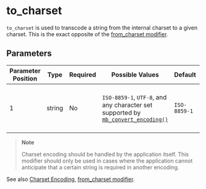 # to_charset

`to_charset` is used to transcode a string from the internal charset to
a given charset. This is the exact opposite of the [from_charset
modifier](#language.modifier.from_charset).

## Parameters

| Parameter Position | Type   | Required | Possible Values                                                                                                              | Default      | Description                                                 |
|--------------------|--------|----------|------------------------------------------------------------------------------------------------------------------------------|--------------|-------------------------------------------------------------|
| 1                  | string | No       | `ISO-8859-1`, `UTF-8`, and any character set supported by [`mb_convert_encoding()`](https://www.php.net/mb_convert_encoding) | `ISO-8859-1` | The charset encoding the value is supposed to be encoded to |

> **Note**
>
> Charset encoding should be handled by the application itself. This
> modifier should only be used in cases where the application cannot
> anticipate that a certain string is required in another encoding.

See also [Charset Encoding](../../programmers/charset.md), [from_charset
modifier](language-modifier-from-charset.md).
